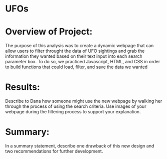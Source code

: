 # UFOs

# Overview of Project: 

The purpose of this analysis was to create a dynamic webpage that can allow users to filter throught the data of UFO sightings and grab the information they wanted based on their text input into each search parameter box. To do so, we practiced Javascript, HTML, and CSS in order to build functions that could load, filter, and save the data we wanted

# Results: 

Describe to Dana how someone might use the new webpage by walking her through the process of using the search criteria. Use images of your webpage during the filtering process to support your explanation.

# Summary: 

In a summary statement, describe one drawback of this new design and two recommendations for further development.
